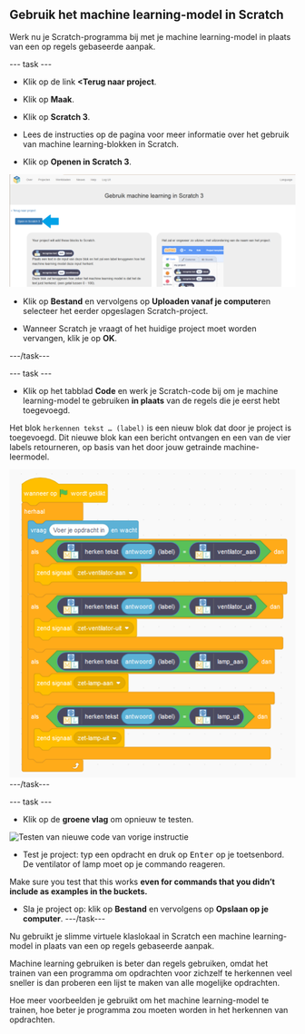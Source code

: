 ## Gebruik het machine learning-model in Scratch

Werk nu je Scratch-programma bij met je machine learning-model in plaats van een op regels gebaseerde aanpak.

\--- task \---
+ Klik op de link **<Terug naar project**.

+ Klik op **Maak**.

+ Klik op **Scratch 3**.

+ Lees de instructies op de pagina voor meer informatie over het gebruik van machine learning-blokken in Scratch.

+ Klik op **Openen in Scratch 3**.

![annotatie wijzend op Open in scratch 3 knop](images/open-scratch-3-annotated.png)

+ Klik op **Bestand** en vervolgens op **Uploaden vanaf je computer**en selecteer het eerder opgeslagen Scratch-project.

+ Wanneer Scratch je vraagt of het huidige project moet worden vervangen, klik je op **OK**.

\---/task\---

\--- task \---

+ Klik op het tabblad **Code** en werk je Scratch-code bij om je machine learning-model te gebruiken **in plaats** van de regels die je eerst hebt toegevoegd.

Het blok `herkennen tekst … (label)` is een nieuw blok dat door je project is toegevoegd. Dit nieuwe blok kan een bericht ontvangen en een van de vier labels retourneren, op basis van het door jouw getrainde machine-leermodel.

![Nieuwe scratch-code inclusief nieuwe machine learning blokken](images/code-new-blocks.png) \---/task\---

\--- task \---
+ Klik op de **groene vlag** om opnieuw te testen.

![Testen van nieuwe code van vorige instructie](images/test-with-new-blocks-annotated)

+ Test je project: typ een opdracht en druk op <kbd>Enter</kbd> op je toetsenbord. De ventilator of lamp moet op je commando reageren.

Make sure you test that this works **even for commands that you didn’t include as examples in the buckets.**

+ Sla je project op: klik op **Bestand** en vervolgens op **Opslaan op je computer**. \---/task\---

Nu gebruikt je slimme virtuele klaslokaal in Scratch een machine learning-model in plaats van een op regels gebaseerde aanpak.

Machine learning gebruiken is beter dan regels gebruiken, omdat het trainen van een programma om opdrachten voor zichzelf te herkennen veel sneller is dan proberen een lijst te maken van alle mogelijke opdrachten.

Hoe meer voorbeelden je gebruikt om het machine learning-model te trainen, hoe beter je programma zou moeten worden in het herkennen van opdrachten.